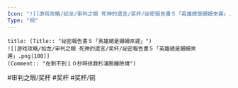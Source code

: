 ```yaml
---
Icon: "![[游戏攻略/如龙/审判之眼 死神的遗言/奖杯/祕密報告書５「英雄總是姍姍來遲」.png|30]]"
Type: "铜"
---
```

```ad-common-bronze-trophy
title: (Title:: "祕密報告書５「英雄總是姍姍來遲」")
![[游戏攻略/如龙/审判之眼 死神的遗言/奖杯/祕密報告書５「英雄總是姍姍來遲」.png|100]]
(Comment:: "在剩不到１０秒時拯救杉浦脫離險境")
```

#审判之眼/奖杯 #奖杯 #奖杯/铜
